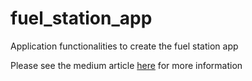 # fuel_station_app
Application functionalities to create the fuel station app

Please see the medium article [here](https://medium.com/weareservian/road-to-re-invent-2018-in-las-vegas-ad4d5c87c248) for more information
